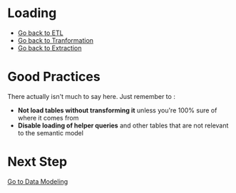 # Loading

- [Go back to ETL](ETL.md)
- [Go back to Tranformation](transformation.md)
- [Go back to Extraction](extraction.md)

# Good Practices

There actually isn't much to say here. Just remember to :

- **Not load tables without transforming it** unless you're 100% sure of where it comes from
- **Disable loading of helper queries** and other tables that are not relevant to the semantic model


# Next Step

[Go to Data Modeling](data_modeling.md)